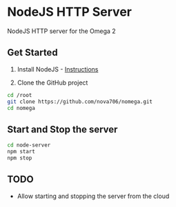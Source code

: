 # NodeJS HTTP Server
NodeJS HTTP server for the Omega 2

## Get Started

1. Install NodeJS - [Instructions](https://docs.onion.io/omega2-docs/installing-and-using-nodejs.html)

2. Clone the GitHub project
```sh
cd /root
git clone https://github.com/nova706/nomega.git
cd nomega
```

## Start and Stop the server
```sh
cd node-server
npm start
npm stop
```

## TODO

* Allow starting and stopping the server from the cloud